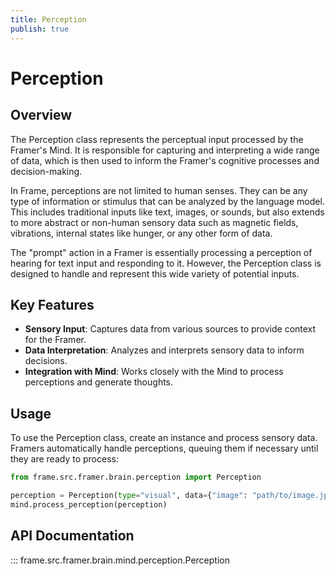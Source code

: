 ```yaml
---
title: Perception
publish: true
---
```


# Perception

## Overview

The Perception class represents the perceptual input processed by the Framer's Mind. It is responsible for capturing and interpreting a wide range of data, which is then used to inform the Framer's cognitive processes and decision-making. 

In Frame, perceptions are not limited to human senses. They can be any type of information or stimulus that can be analyzed by the language model. This includes traditional inputs like text, images, or sounds, but also extends to more abstract or non-human sensory data such as magnetic fields, vibrations, internal states like hunger, or any other form of data.

The "prompt" action in a Framer is essentially processing a perception of hearing for text input and responding to it. However, the Perception class is designed to handle and represent this wide variety of potential inputs.

## Key Features

- **Sensory Input**: Captures data from various sources to provide context for the Framer.
- **Data Interpretation**: Analyzes and interprets sensory data to inform decisions.
- **Integration with Mind**: Works closely with the Mind to process perceptions and generate thoughts.

## Usage

To use the Perception class, create an instance and process sensory data. Framers automatically handle perceptions, queuing them if necessary until they are ready to process:

```python
from frame.src.framer.brain.perception import Perception

perception = Perception(type="visual", data={"image": "path/to/image.jpg"})
mind.process_perception(perception)
```

## API Documentation

::: frame.src.framer.brain.mind.perception.Perception
